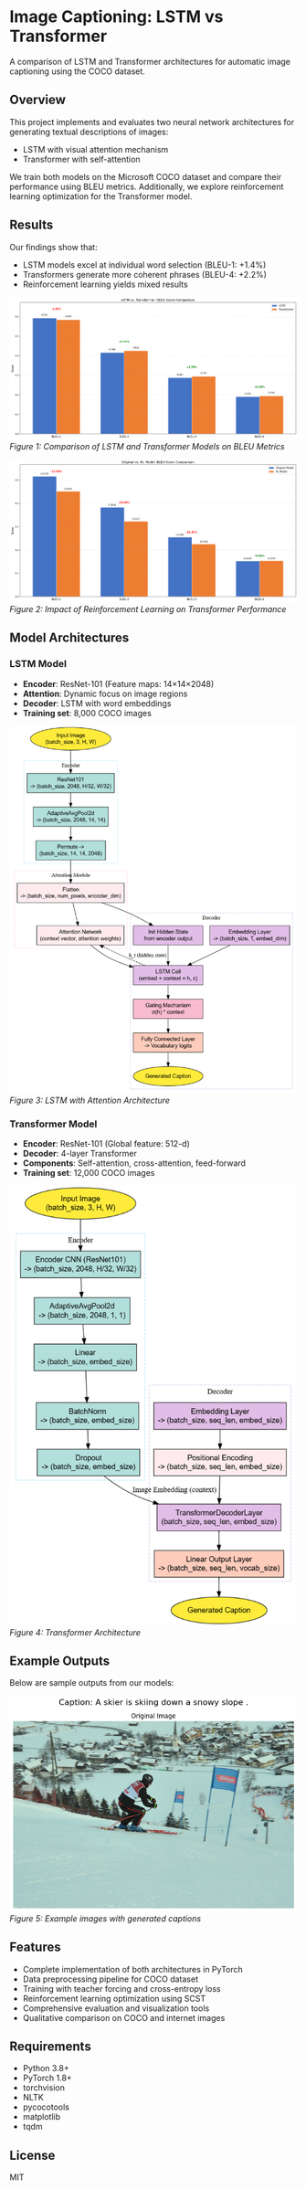 # Image Captioning: LSTM vs Transformer

A comparison of LSTM and Transformer architectures for automatic image captioning using the COCO dataset.

## Overview

This project implements and evaluates two neural network architectures for generating textual descriptions of images:
- LSTM with visual attention mechanism
- Transformer with self-attention

We train both models on the Microsoft COCO dataset and compare their performance using BLEU metrics. Additionally, we explore reinforcement learning optimization for the Transformer model.

## Results

Our findings show that:
- LSTM models excel at individual word selection (BLEU-1: +1.4%)
- Transformers generate more coherent phrases (BLEU-4: +2.2%)
- Reinforcement learning yields mixed results

![LSTM vs Transformer BLEU Comparison](results/lstm_transformer_comparison.png)
*Figure 1: Comparison of LSTM and Transformer Models on BLEU Metrics*

![Original vs RL-trained Transformer](results/rl_comparison.png)
*Figure 2: Impact of Reinforcement Learning on Transformer Performance*

## Model Architectures

### LSTM Model

- **Encoder**: ResNet-101 (Feature maps: 14×14×2048)
- **Attention**: Dynamic focus on image regions
- **Decoder**: LSTM with word embeddings
- **Training set**: 8,000 COCO images

![LSTM Architecture](models/lstmfinal.png)
*Figure 3: LSTM with Attention Architecture*

### Transformer Model

- **Encoder**: ResNet-101 (Global feature: 512-d)
- **Decoder**: 4-layer Transformer
- **Components**: Self-attention, cross-attention, feed-forward
- **Training set**: 12,000 COCO images

![Transformer Architecture](models/transfoemr.png)
*Figure 4: Transformer Architecture*

## Example Outputs

Below are sample outputs from our models:

![Caption Examples](results/sample_captions.png)
*Figure 5: Example images with generated captions*

## Features

- Complete implementation of both architectures in PyTorch
- Data preprocessing pipeline for COCO dataset
- Training with teacher forcing and cross-entropy loss
- Reinforcement learning optimization using SCST
- Comprehensive evaluation and visualization tools
- Qualitative comparison on COCO and internet images

## Requirements

- Python 3.8+
- PyTorch 1.8+
- torchvision
- NLTK
- pycocotools
- matplotlib
- tqdm


## License

MIT

